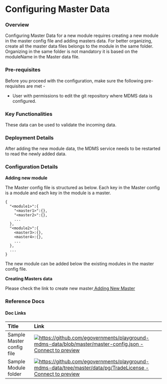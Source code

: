 # Configuring Master Data

### Overview <a id="Overview"></a>

Configuring Master Data for a new module requires creating a new module in the master config file and adding masters data. For better organizing, create all the master data files belongs to the module in the same folder. Organizing in the same folder is not mandatory it is based on the moduleName in the Master data file.

### Pre-requisites <a id="Pre-requisites"></a>

Before you proceed with the configuration, make sure the following pre-requisites are met -

* User with permissions to edit the git repository where MDMS data is configured.

### Key Functionalities <a id="Key-Functionalities"></a>

These data can be used to validate the incoming data.

### Deployment Details <a id="Deployment-Details"></a>

After adding the new module data, the MDMS service needs to be restarted to read the newly added data.

### Configuration Details <a id="Configuration-Details"></a>

**Adding new module**

The Master config file is structured as below. Each key in the Master config is a module and each key in the module is a master.

```text
{
  "<module1>":{
    "<master1>":{},
    "<master2>":{},
    ...
  },
  "<module2>":{
    <master3>:{},
    <master4>:{},
    ...
  },
  ...
}
```

The new module can be added below the existing modules in the master config file.

**Creating Masters data**

Please check the link to create new master[ Adding New Master](https://digit-discuss.atlassian.net/wiki/spaces/DD/pages/644874241/Adding+New+Master)

### Reference Docs <a id="Reference-Docs"></a>

#### Doc Links <a id="Doc-Links"></a>

| **Title**  | **Link** |
| :--- | :--- |
|   Sample Master config file | [![](https://github.githubassets.com/favicon.ico)https://github.com/egovernments/playground-mdms-data/blob/master/master-config.json - Connect to preview](https://github.com/egovernments/playground-mdms-data/blob/master/master-config.json) |
|  Sample Module folder |  [![](https://github.githubassets.com/favicon.ico)https://github.com/egovernments/playground-mdms-data/tree/master/data/pg/TradeLicense - Connect to preview](https://github.com/egovernments/playground-mdms-data/tree/master/data/pg/TradeLicense) |

